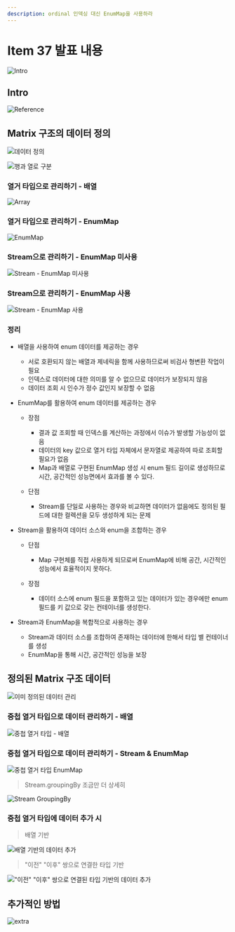 ```yaml
---
description: ordinal 인덱싱 대신 EnumMap을 사용하라
---
```


# Item 37 발표 내용

![Intro](images/item37.001.png)

## Intro

![Reference](images/item37.002.png)

## Matrix 구조의 데이터 정의

![데이터 정의](images/item37.003.png)

![행과 열로 구분](images/item37.004.png)

### 열거 타입으로 관리하기 - 배열

![Array](images/item37.005.png)

### 열거 타입으로 관리하기 - EnumMap

![EnumMap](images/item37.006.png)

### Stream으로 관리하기 - EnumMap 미사용

![Stream - EnumMap 미사용](images/item37.007.png)

### Stream으로 관리하기 - EnumMap 사용

![Stream - EnumMap 사용](images/item37.008.png)

### 정리

- 배열을 사용하여 enum 데이터를 제공하는 경우 
	- 서로 호환되지 않는 배열과 제네릭을 함께 사용하므로써 비검사 형변환 작업이 필요
	- 인덱스로 데이터에 대한 의미를 알 수 없으므로 데이터가 보장되지 않음
	- 데이터 조회 시 인수가 정수 값인지 보장할 수 없음
	
- EnumMap를 활용하여 enum 데이터를 제공하는 경우
    - 장점
		- 결과 값 조회할 때 인덱스를 계산하는 과정에서 이슈가 발생할 가능성이 없음
		- 데이터의 key 값으로 열거 타입 자체에서 문자열로 제공하여 따로 조회할 필요가 없음
		- Map과 배열로 구현된 EnumMap 생성 시 enum 필드 길이로 생성하므로 시간, 공간적인 성능면에서 효과를 볼 수 있다.
	
	- 단점
		- Stream를 단일로 사용하는 경우와 비교하면 데이터가 없음에도 정의된 필드에 대한 컬렉션을 모두 생성하게 되는 문제 

- Stream을 활용하여 데이터 소스와 enum을 조합하는 경우
    - 단점
		- Map 구현체를 직접 사용하게 되므로써 EnumMap에 비해 공간, 시간적인 성능에서 효율적이지 못하다.
	
	- 장점
		- 데이터 소스에 enum 필드을 포함하고 있는 데이터가 있는 경우에만 enum 필드를 키 값으로 갖는 컨테이너를 생성한다.
	
- Stream과 EnumMap을 복합적으로 사용하는 경우
	- Stream과 데이터 소스를 조합하여 존재하는 데이터에 한해서 타입 별 컨테이너를 생성
	- EnumMap을 통해 시간, 공간적인 성능을 보장
	

## 정의된 Matrix 구조 데이터

![이미 정의된 데이터 관리](images/item37.009.png)

### 중첩 열거 타입으로 데이터 관리하기 - 배열

![중첩 열거 타입 - 배열](images/item37.010.png)

### 중첩 열거 타입으로 데이터 관리하기 - Stream & EnumMap

![중첩 열거 타입 EnumMap](images/item37.011.png)

> Stream.groupingBy 조금만 더 상세히

![Stream GroupingBy](images/item37.012.png)

### 중첩 열거 타입에 데이터 추가 시

> 배열 기반

![배열 기반의 데이터 추가](images/item37.013.png)

> "이전" "이후" 쌍으로 연결한 타입 기반

!["이전" "이후" 쌍으로 연결된 타입 기반의 데이터 추가](images/item37.014.png)

## 추가적인 방법

![extra](images/item37.015.png)
